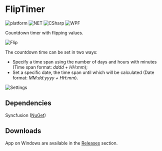 # FlipTimer
![platform](https://img.shields.io/badge/Platform-.NET-%23b158f5)
![NET](https://img.shields.io/badge/.NET-6.0-%233bdbab)
![CSharp](https://img.shields.io/badge/C%23-10.0-%235b51e8)
![WPF](https://img.shields.io/badge/GUI-WPF-%23edba2d)

Countdown timer with flipping values.

![Flip](https://cdn.discordapp.com/attachments/828381311831375914/1057829077186252920/Flip.gif)

The countdown time can be set in two ways:
+ Specify a time span using the number of days and hours with minutes (Time span format: *dddd + HH:mm*);
+ Set a specific date, the time span until which will be calculated (Date format: *MM:dd:yyyy + HH:mm*).

![Settings](https://cdn.discordapp.com/attachments/828381311831375914/1057877531526696960/Settings.PNG)

## Dependencies
Syncfusion ([NuGet](https://www.nuget.org/packages/Syncfusion.SfInput.WPF))

## Downloads
App on Windows are available in the [Releases](https://github.com/AnMSLbR/FlipTimer/releases) section.

